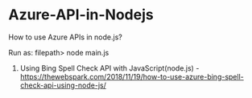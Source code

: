 # Azure-API-in-Nodejs
How to use Azure APIs in node.js?

Run as: filepath> node main.js

1. Using Bing Spell Check API with JavaScript(node.js) - https://thewebspark.com/2018/11/19/how-to-use-azure-bing-spell-check-api-using-node-js/
